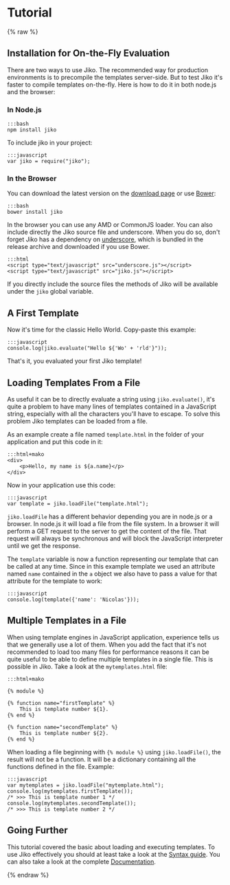 Tutorial
========

{% raw  %}

Installation for On-the-Fly Evaluation
--------------------------------------

There are two ways to use Jiko. The recommended way for production environments is to precompile the templates
server-side. But to test Jiko it's faster to compile templates on-the-fly. Here is how to do it in both node.js and
the browser:

### In Node.js

    :::bash
    npm install jiko

To include jiko in your project:

    :::javascript
    var jiko = require("jiko");

### In the Browser

You can download the latest version on the [download page](/releases.html) or use [Bower](http://bower.io/):

    :::bash
    bower install jiko

In the browser you can use any AMD or CommonJS loader. You can also include directly the Jiko source file and
underscore. When you do so, don't forget Jiko has a dependency on [underscore](http://underscorejs.org/), which is
bundled in the release archive and downloaded if you use Bower.

    :::html
    <script type="text/javascript" src="underscore.js"></script>
    <script type="text/javascript" src="jiko.js"></script>

If you directly include the source files the methods of Jiko will be available under the `jiko` global variable.

A First Template
----------------

Now it's time for the classic Hello World. Copy-paste this example:

    :::javascript
    console.log(jiko.evaluate("Hello ${'Wo' + 'rld'}"));

That's it, you evaluated your first Jiko template!

Loading Templates From a File
-----------------------------

As useful it can be to directly evaluate a string using `jiko.evaluate()`, it's quite a problem to have many lines
of templates contained in a JavaScript string, especially with all the characters you'll have to escape. To solve this
problem Jiko templates can be loaded from a file.

As an example create a file named `template.html` in the folder of your application and put this code in it:

    :::html+mako
    <div>
        <p>Hello, my name is ${a.name}</p>
    </div>

Now in your application use this code:

    :::javascript
    var template = jiko.loadFile("template.html");

`jiko.loadFile` has a different behavior depending you are in node.js or a browser. In node.js it will load a file
from the file system. In a browser it will perform a GET request to the server to get the content of the file. That
request will always be synchronous and will block the JavaScript interpreter until we get the response.

The `template` variable is now a function representing our template that can be called at any time. Since in this
example template we used an attribute named `name` contained in the `a` object we also have to pass a value for that
attribute for the template to work:

    :::javascript
    console.log(template({'name': 'Nicolas'}));

Multiple Templates in a File
----------------------------

When using template engines in JavaScript application, experience tells us that we generally use a lot of them. When
you add the fact that it's not recommended to load too many files for performance reasons it can be quite useful to
be able to define multiple templates in a single file. This is possible in Jiko. Take a look at the `mytemplates.html`
file:

    :::html+mako

    {% module %}

    {% function name="firstTemplate" %}
        This is template number ${1}.
    {% end %}

    {% function name="secondTemplate" %}
        This is template number ${2}.
    {% end %}

When loading a file beginning with `{% module %}` using `jiko.loadFile()`, the result will not be a function. It will
be a dictionary containing all the functions defined in the file. Example:

    :::javascript
    var mytemplates = jiko.loadFile("mytemplate.html");
    console.log(mytemplates.firstTemplate());
    /* >>> This is template number 1 */
    console.log(mytemplates.secondTemplate());
    /* >>> This is template number 2 */

Going Further
-------------

This tutorial covered the basic about loading and executing templates. To use Jiko effectively you should at least
take a look at the [Syntax guide](/docs/syntax.html). You can also take a look at the complete
[Documentation](/docs/docs.html).

{% endraw %}
